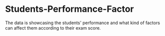 # Students-Performance-Factor
The data is showcasing the students' performance and what kind of factors can affect them according to their exam score.  
